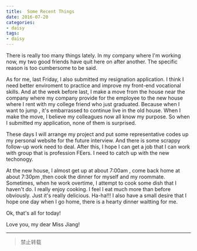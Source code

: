 ```yaml
---
title:  Some Recent Things
date: 2016-07-20
categories: 
- daisy
tags: 
- daisy
---
```


There is really too many things lately. In my company where I'm working now, my two good friends have quit here on after another. The specific reason is too cumbersome to be said.  
<!--more-->
As for me, last Friday, I also submitted my resignation application. I think I need better enviroment to practice and improve my front-end vocational skills. And at the week before last, 
I make a move from the house near the company where my company provide for the employee to the new house where I rent with my college friend who just graduated. Because when I want to jump , it's embarrassed to continue live in the old house. When I make the move, I believe my colleagues now all know my purpose. So when I submitted my application, none of them is surprised.  

These days I will arrange my project and put some representative codes up my personal website for the future interview. And there is some scrappy follow-up work need to deal. After this, I hope I can get a job that I can work with group that is profession FEers. I need to catch up with the new techonogy.  

At the new house, I almost get up at about 7:00am , come back home at about 7:30pm ,then cook the dinner for myself and my roommate. Sometimes, when he work overtime, I attempt to cook some dish that I haven't do. I really enjoy cooking. I feel I eat much more than before obviously. Just it's really delicious. Ha-ha!!! I also have a small desire that I hope one day when I go home, there is a hearty dinner waitting for me.  

Ok, that's all for today!

Love you, my dear Miss Jiang!  

---  

> 禁止转载   


